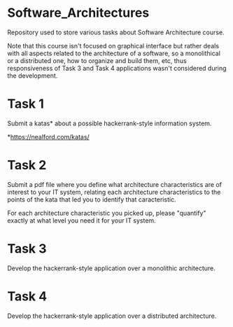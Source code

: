 # Software_Architectures
Repository used to store various tasks about Software Architecture course.

Note that this course isn't focused on graphical interface but rather deals with all aspects related to the architecture of a software, so a monolithical or a distributed one, how to organize and build them, etc, thus responsiveness of Task 3 and Task 4 applications wasn't considered during the development.


# Task 1
Submit a katas* about a possible hackerrank-style information system.

*https://nealford.com/katas/
# Task 2
Submit a pdf file where you define what architecture characteristics are of interest to your IT system, relating each architecture characteristics to the points of the kata that led you to identify that caracteristic. 

For each architecture characteristic you picked up, please "quantify" exactly at what level you need it for your IT system.

# Task 3
Develop the hackerrank-style application over a monolithic architecture.
# Task 4
Develop the hackerrank-style application over a distributed architecture.
